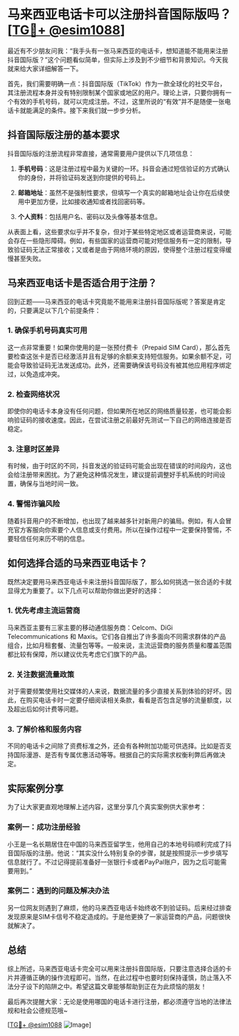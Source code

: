 # 马来西亚电话卡可以注册抖音国际版吗？[[TG💪+ @esim1088](https://t.me/s/esim1088)]

最近有不少朋友问我：“我手头有一张马来西亚的电话卡，想知道能不能用来注册抖音国际版？”这个问题看似简单，但实际上涉及到不少细节和背景知识。今天我就来给大家详细解答一下。

首先，我们需要明确一点：抖音国际版（TikTok）作为一款全球化的社交平台，其注册流程本身并没有特别限制某个国家或地区的用户。理论上讲，只要你拥有一个有效的手机号码，就可以完成注册。不过，这里所说的“有效”并不是随便一张电话卡就能满足的条件。接下来我们就一步步分析。

## 抖音国际版注册的基本要求

抖音国际版的注册流程非常直接，通常需要用户提供以下几项信息：

1. **手机号码**：这是注册过程中最为关键的一环。抖音会通过短信验证的方式确认你的身份，并将验证码发送到你提供的号码上。
   
2. **邮箱地址**：虽然不是强制性要求，但填写一个真实的邮箱地址会让你在后续使用中更加方便，比如接收通知或者找回密码等。

3. **个人资料**：包括用户名、密码以及头像等基本信息。

从表面上看，这些要求似乎并不复杂，但对于某些特定地区或者运营商来说，可能会存在一些隐形障碍。例如，有些国家的运营商可能对短信服务有一定的限制，导致验证码无法正常接收；又或者是由于网络环境的原因，使得整个注册过程变得缓慢甚至失败。

## 马来西亚电话卡是否适合用于注册？

回到正题——马来西亚的电话卡究竟能不能用来注册抖音国际版呢？答案是肯定的，只要满足以下几个前提条件：

### 1. 确保手机号码真实可用

这一点非常重要！如果你使用的是一张预付费卡（Prepaid SIM Card），那么首先要检查这张卡是否已经激活并且有足够的余额来支持短信服务。如果余额不足，可能会导致验证码无法发送成功。此外，还需要确保该号码没有被其他应用程序绑定过，以免造成冲突。

### 2. 检查网络状况

即使你的电话卡本身没有任何问题，但如果所在地区的网络质量较差，也可能会影响验证码的接收速度。因此，在尝试注册之前最好先测试一下自己的网络连接是否稳定。

### 3. 注意时区差异

有时候，由于时区的不同，抖音发送的验证码可能会出现在错误的时间段内，这也会给注册带来困扰。为了避免这种情况发生，建议提前调整好手机系统的时间设置，确保与当地时间一致。

### 4. 警惕诈骗风险

随着抖音用户的不断增加，也出现了越来越多针对新用户的骗局。例如，有人会冒充官方客服向你索要个人信息或支付费用。所以在操作过程中一定要保持警惕，不要轻信任何来历不明的信息。

## 如何选择合适的马来西亚电话卡？

既然决定要用马来西亚电话卡来注册抖音国际版了，那么如何挑选一张合适的卡就显得尤为重要了。以下几点可以帮助你做出更好的选择：

### 1. 优先考虑主流运营商

马来西亚主要有三家主要的移动通信服务商：Celcom、DiGi Telecommunications 和 Maxis。它们各自推出了许多面向不同需求群体的产品组合，比如月租套餐、流量包等等。一般来说，主流运营商的服务质量和覆盖范围都比较有保障，所以建议优先考虑它们旗下的产品。

### 2. 关注数据流量政策

对于需要频繁使用社交媒体的人来说，数据流量的多少直接关系到体验的好坏。因此，在购买电话卡时一定要仔细阅读相关条款，看看是否包含足够的流量额度，以及超出后如何计费等问题。

### 3. 了解价格和服务内容

不同的电话卡之间除了资费标准之外，还会有各种附加功能可供选择。比如是否支持国际漫游、是否有专属优惠活动等等。根据自己的实际需求权衡利弊后再做决定。

## 实际案例分享

为了让大家更直观地理解上述内容，这里分享几个真实案例供大家参考：

### 案例一：成功注册经验

小王是一名长期居住在中国的马来西亚留学生，他用自己的本地号码顺利完成了抖音国际版的注册。他说：“其实没什么特别复杂的步骤，就是按照提示一步步填写信息就行了。不过记得提前准备好一张银行卡或者PayPal账户，因为之后可能需要用到。”

### 案例二：遇到的问题及解决办法

另一位网友则遇到了麻烦，他的马来西亚电话卡始终收不到验证码。后来经过排查发现原来是SIM卡信号不稳定造成的。于是他更换了一家运营商的产品，问题很快就解决了。

## 总结

综上所述，马来西亚电话卡完全可以用来注册抖音国际版，只要注意选择合适的卡片并遵循正确的操作流程即可。当然，在此过程中也要时刻保持谨慎，防止落入不法分子设下的陷阱之中。希望这篇文章能够帮助到正在为此烦恼的朋友！

最后再次提醒大家：无论是使用哪国的电话卡进行注册，都必须遵守当地的法律法规和社会公德规范哦~ 

[[TG💪+ @esim1088](https://t.me/s/esim1088) ![Image](https://i.postimg.cc/4NQfJmqS/Snipaste-2025-05-13-00-14-12.png)]